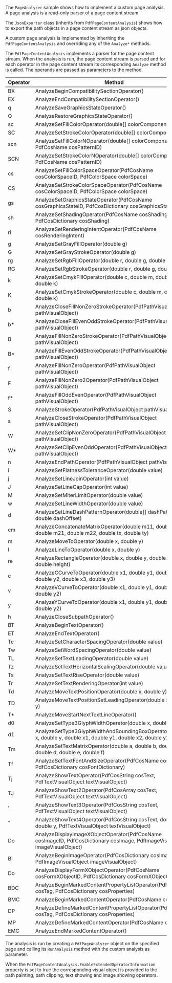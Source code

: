 The `PageAnalyzer` sample shows how to implement a custom page analysis. A page analysis is a read-only parser of a page content stream. 

The `JsonExporter` class (inherits from `PdfPageContentAnalysis`) shows how to export the path objects in a page content stream as json objects.

A custom page analysis is implemented by inheriting the `PdfPageContentAnalysis` and overriding any of the `Analyze*` methods.

The `PdfPageContentAnalysis` implements a parser for the page content stream. When the analysis is run, the page content stream is parsed and for each operator in the page content stream its corresponding `Analyze` method is called. The operands are passed as parameters to the method.

|Operator|Method|
|---|---|
| BX | AnalyzeBeginCompatibilitySectionOperator() |
| EX | AnalyzeEndCompatibilitySectionOperator() |
| q| AnalyzeSaveGraphicsStateOperator() |
| Q | AnalyzeRestoreGraphicsStateOperator() |
| sc | AnalyzeSetFillColorOperator(double[] colorComponents) |
| SC | AnalyzeSetStrokeColorOperator(double[] colorComponents) |
| scn | AnalyzeSetFillColorNOperator(double[] colorComponents, PdfCosName cosPatternID) |
| SCN | AnalyzeSetStrokeColorNOperator(double[] colorComponents, PdfCosName cosPatternID) |
| cs | AnalyzeSetFillColorSpaceOperator(PdfCosName cosColorSpaceID, PdfColorSpace colorSpace) |
| CS | AnalyzeSetStrokeColorSpaceOperator(PdfCosName cosColorSpaceID, PdfColorSpace colorSpace) |
| gs | AnalyzeSetGraphicsStateOperator(PdfCosName cosGraphicsStateID, PdfCosDictionary cosGraphicsState) |
| sh | AnalyzeSetShadingOperator(PdfCosName cosShadingID, PdfCosDictionary cosShading) |
| ri | AnalyzeSetRenderingIntentOperator(PdfCosName cosRenderingIntent) |
| g | AnalyzeSetGrayFillOperator(double g) |
| G | AnalyzeSetGrayStrokeOperator(double g) |
| rg | AnalyzeSetRgbFillOperator(double r, double g, double b) |
| RG | AnalyzeSetRgbStrokeOperator(double r, double g, double b) |
| k | AnalyzeSetCmykFillOperator(double c, double m, double y, double k) |
| K | AnalyzeSetCmykStrokeOperator(double c, double m, double y, double k) |
| b| AnalyzeCloseFillNonZeroStrokeOperator(PdfPathVisualObject pathVisualObject) |
| b\* | AnalyzeCloseFillEvenOddStrokeOperator(PdfPathVisualObject pathVisualObject) |
| B | AnalyzeFillNonZeroStrokeOperator(PdfPathVisualObject pathVisualObject) |
| B\* | AnalyzeFillEvenOddStrokeOperator(PdfPathVisualObject pathVisualObject) |
| f | AnalyzeFillNonZeroOperator(PdfPathVisualObject pathVisualObject) |
| F | AnalyzeFillNonZero2Operator(PdfPathVisualObject pathVisualObject) |
| f\* | AnalyzeFillOddEvenOperator(PdfPathVisualObject pathVisualObject) |
| S | AnalyzeStrokeOperator(PdfPathVisualObject pathVisualObject) |
| s | AnalyzeCloseStrokeOperator(PdfPathVisualObject pathVisualObject) |
| W | AnalyzeSetClipNonZeroOperator(PdfPathVisualObject pathVisualObject) |
| W\* | AnalyzeSetClipEvenOddOperator(PdfPathVisualObject pathVisualObject) |
| n | AnalyzeEndPathOperator(PdfPathVisualObject pathVisualObject) |
| i | AnalyzeSetFlatnessToleranceOperator(double value) |
| j | AnalyzeSetLineJoinOperator(int value) |
| J | AnalyzeSetLineCapOperator(int value) |
| M | AnalyzeSetMiterLimitOperator(double value) |
| w | AnalyzeSetLineWidthOperator(double value) |
| d | AnalyzeSetLineDashPatternOperator(double[] dashPattern, double dashOffset) |
| cm | AnalyzeConcatenateMatrixOperator(double m11, double m12, double m21, double m22, double tx, double ty) |
| m | AnalyzeMoveToOperator(double x, double y) |
| l | AnalyzeLineToOperator(double x, double y) |
| re | AnalyzeRectangleOperator(double x, double y, double width, double height) |
| c | AnalyzeCCurveToOperator(double x1, double y1, double x2, double y2, double x3, double y3) |
| v | AnalyzeVCurveToOperator(double x1, double y1, double x2, double y2) |
| y | AnalyzeYCurveToOperator(double x1, double y1, double x2, double y2) |
| h | AnalyzeCloseSubpathOperator() |
| BT | AnalyzeBeginTextOperator() |
| ET | AnalyzeEndTextOperator() |
| Tc | AnalyzeSetCharacterSpacingOperator(double value) |
| Tw | AnalyzeSetWordSpacingOperator(double value) |
| TL | AnalyzeSetTextLeadingOperator(double value) |
| Tz | AnalyzeSetTextHorizontalScalingOperator(double value) |
| Ts | AnalyzeSetTextRiseOperator(double value) |
| Tr | AnalyzeSetTextRenderingOperator(int value) |
| Td | AnalyzeMoveTextPositionOperator(double x, double y) |
| TD | AnalyzeMoveTextPositionSetLeadingOperator(double x, double y) |
| T\* | AnalyzeMoveStartNextTextLineOperator() |
| d0 | AnalyzeSetType3GlyphWidthOperator(double x, double y) |
| d1 | AnalyzeSetType3GlyphWidthAndBoundingBoxOperator(double x, double y, double x1, double y1, double x2, double y2) |
| Tm | AnalyzeSetTextMatrixOperator(double a, double b, double c, double d, double e, double f) |
| Tf | AnalyzeSetTextFontAndSizeOperator(PdfCosName cosFontID, PdfCosDictionary cosFontDictionary) |
| Tj | AnalyzeShowTextOperator(PdfCosString cosText, PdfTextVisualObject textVisualObject) |
| TJ | AnalyzeShowText2Operator(PdfCosArray cosText, PdfTextVisualObject textVisualObject) |
| ' | AnalyzeShowText3Operator(PdfCosString cosText, PdfTextVisualObject textVisualObject) |
| " | AnalyzeShowText4Operator(PdfCosString cosText, double x, double y, PdfTextVisualObject textVisualObject) |
| Do | AnalyzeDisplayImageXObjectOperator(PdfCosName cosImageID, PdfCosDictionary cosImage, PdfImageVisualObject imageVisualObject) |
| BI | AnalyzeBeginImageOperator(PdfCosDictionary cosImage, PdfImageVisualObject imageVisualObject) |
| Do | AnalyzeDisplayFormXObjectOperator(PdfCosName cosFormXObjectID, PdfCosDictionary cosFormXObject) |
| BDC |AnalyzeBeginMarkedContentPropertyListOperator(PdfCosName cosTag, PdfCosDictionary cosProperties) |
| BMC | AnalyzeBeginMarkedContentOperator(PdfCosName cosTag) |
| DP | AnalyzeDefineMarkedContentPropertyListOperator(PdfCosName cosTag, PdfCosDictionary cosProperties) |
| MP | AnalyzeDefineMarkedContentOperator(PdfCosName cosTag) |
| EMC | AnalyzeEndMarkedContentOperator() |

The analysis is run by creating a `PdfPageAnalyzer` object on the specified page and calling its `RunAnalysis` method with the custom analysis as parameter.

When the `PdfPageContentAnalysis.EnableExtendedOperatorInformation` property is set to true the corresponding visual object is provided to the path painting, path clipping, text showing and image showing operators.